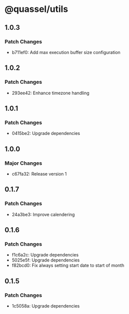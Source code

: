 # @quassel/utils

## 1.0.3

### Patch Changes

- b711ef0: Add max execution buffer size configuration

## 1.0.2

### Patch Changes

- 293ee42: Enhance timezone handling

## 1.0.1

### Patch Changes

- 0415be2: Upgrade dependencies

## 1.0.0

### Major Changes

- c67fa32: Release version 1

## 0.1.7

### Patch Changes

- 24a3be3: Improve calendering

## 0.1.6

### Patch Changes

- f1c6a2c: Upgrade dependencies
- 5025e5f: Upgrade dependencies
- f82bcd0: Fix always setting start date to start of month

## 0.1.5

### Patch Changes

- 1c5058a: Upgrade dependencies

